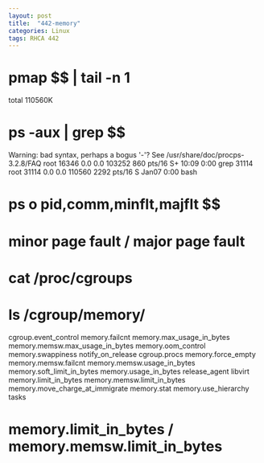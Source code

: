 ```yaml
---
layout: post
title:  "442-memory"
categories: Linux
tags: RHCA 442
---
```



# pmap $$ | tail -n 1
 total           110560K

# ps -aux | grep $$
Warning: bad syntax, perhaps a bogus '-'? See /usr/share/doc/procps-3.2.8/FAQ
root     16346  0.0  0.0 103252   860 pts/16   S+   10:09   0:00 grep 31114
root     31114  0.0  0.0 110560  2292 pts/16   S    Jan07   0:00 bash

# ps o pid,comm,minflt,majflt $$
# minor page fault / major page fault


# cat /proc/cgroups
# ls /cgroup/memory/
cgroup.event_control  memory.failcnt         memory.max_usage_in_bytes    memory.memsw.max_usage_in_bytes  memory.oom_control          memory.swappiness      notify_on_release
cgroup.procs          memory.force_empty     memory.memsw.failcnt         memory.memsw.usage_in_bytes      memory.soft_limit_in_bytes  memory.usage_in_bytes  release_agent
libvirt               memory.limit_in_bytes  memory.memsw.limit_in_bytes  memory.move_charge_at_immigrate  memory.stat                 memory.use_hierarchy   tasks

# memory.limit_in_bytes / memory.memsw.limit_in_bytes 


